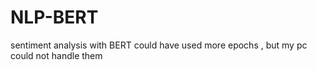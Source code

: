 # NLP-BERT
sentiment analysis with BERT
could have used more epochs , but my pc could not handle them
